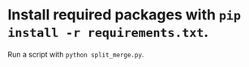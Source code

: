 # Install required packages with `pip install -r requirements.txt`.

Run a script with `python split_merge.py`.

